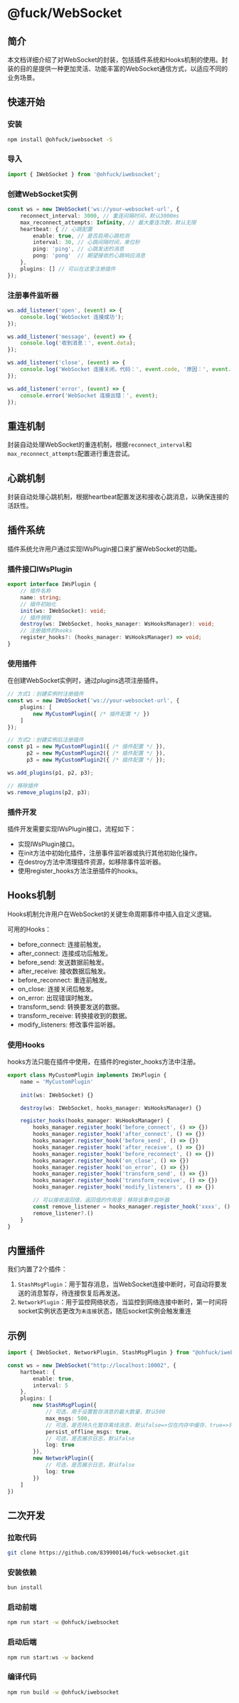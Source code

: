 # @fuck/WebSocket

## 简介
本文档详细介绍了对WebSocket的封装，包括插件系统和Hooks机制的使用。封装的目的是提供一种更加灵活、功能丰富的WebSocket通信方式，以适应不同的业务场景。

## 快速开始
    
### 安装
```bash
npm install @ohfuck/iwebsocket -S
```

### 导入
```typescript
import { IWebSocket } from '@ohfuck/iwebsocket';
```

### 创建WebSocket实例
```typescript
const ws = new IWebSocket('ws://your-websocket-url', {
    reconnect_interval: 3000, // 重连间隔时间，默认3000ms
    max_reconnect_attempts: Infinity, // 最大重连次数，默认无限
    heartbeat: { // 心跳配置
        enable: true, // 是否启用心跳检测
        interval: 30, // 心跳间隔时间，单位秒
        ping: 'ping', // 心跳发送的消息
        pong: 'pong'  // 期望接收的心跳响应消息
    },
    plugins: [] // 可以在这里注册插件
});
```

### 注册事件监听器
```typescript
ws.add_listener('open', (event) => {
    console.log('WebSocket 连接成功');
});

ws.add_listener('message', (event) => {
    console.log('收到消息：', event.data);
});

ws.add_listener('close', (event) => {
    console.log('WebSocket 连接关闭，代码：', event.code, '原因：', event.reason);
});

ws.add_listener('error', (event) => {
    console.error('WebSocket 连接出错：', event);
});
```

## 重连机制
封装自动处理WebSocket的重连机制，根据`reconnect_interval`和`max_reconnect_attempts`配置进行重连尝试。

## 心跳机制
封装自动处理心跳机制，根据heartbeat配置发送和接收心跳消息，以确保连接的活跃性。

## 插件系统
插件系统允许用户通过实现IWsPlugin接口来扩展WebSocket的功能。

### 插件接口IWsPlugin
```typescript
export interface IWsPlugin {
    // 插件名称
    name: string;
    // 插件初始化
    init(ws: IWebSocket): void; 
    // 插件销毁
    destroy(ws: IWebSocket, hooks_manager: WsHooksManager): void; 
    // 注册插件的hooks
    register_hooks?: (hooks_manager: WsHooksManager) => void; 
}
```

### 使用插件
在创建WebSocket实例时，通过plugins选项注册插件。
```typescript
// 方式1：创建实例时注册插件
const ws = new IWebSocket('ws://your-websocket-url', {
    plugins: [
        new MyCustomPlugin({ /* 插件配置 */ })
    ]
});

// 方式2：创建实例后注册插件
const p1 = new MyCustomPlugin1({ /* 插件配置 */ }),
      p2 = new MyCustomPlugin2({ /* 插件配置 */ }),
      p3 = new MyCustomPlugin2({ /* 插件配置 */ });

ws.add_plugins(p1, p2, p3);

// 移除插件
ws.remove_plugins(p2, p3);
```

### 插件开发
插件开发需要实现IWsPlugin接口，流程如下：

- 实现IWsPlugin接口。
- 在init方法中初始化插件，注册事件监听器或执行其他初始化操作。
- 在destroy方法中清理插件资源，如移除事件监听器。
- 使用register_hooks方法注册插件的hooks。

## Hooks机制
Hooks机制允许用户在WebSocket的关键生命周期事件中插入自定义逻辑。

可用的Hooks：
- before_connect: 连接前触发。
- after_connect: 连接成功后触发。
- before_send: 发送数据前触发。
- after_receive: 接收数据后触发。
- before_reconnect: 重连前触发。
- on_close: 连接关闭后触发。
- on_error: 出现错误时触发。
- transform_send: 转换要发送的数据。
- transform_receive: 转换接收到的数据。
- modify_listeners: 修改事件监听器。

### 使用Hooks
hooks方法只能在插件中使用，在插件的register_hooks方法中注册。
```typescript
export class MyCustomPlugin implements IWsPlugin {
    name = 'MyCustomPlugin'
    
    init(ws: IWebSocket) {}

    destroy(ws: IWebSocket, hooks_manager: WsHooksManager) {}

    register_hooks(hooks_manager: WsHooksManager) {
        hooks_manager.register_hook('before_connect', () => {})
        hooks_manager.register_hook('after_connect', () => {})
        hooks_manager.register_hook('before_send', () => {})
        hooks_manager.register_hook('after_receive', () => {})
        hooks_manager.register_hook('before_reconnect', () => {})
        hooks_manager.register_hook('on_close', () => {})
        hooks_manager.register_hook('on_error', () => {})
        hooks_manager.register_hook('transform_send', () => {})
        hooks_manager.register_hook('transform_receive', () => {})
        hooks_manager.register_hook('modify_listeners', () => {})

        // 可以接收返回值，返回值的作用是：移除该事件监听器
        const remove_listener = hooks_manager.register_hook('xxxx', () => {})
        remove_listener?.()
    }
}
```

## 内置插件
我们内置了2个插件：

1. `StashMsgPlugin`：用于暂存消息，当WebSocket连接中断时，可自动将要发送的消息暂存，待连接恢复后再发送。
2. `NetworkPlugin`：用于监控网络状态，当监控到网络连接中断时，第一时间将socket实例状态更改为`未连接`状态，随后socket实例会触发重连

## 示例
```typescript
import { IWebSocket, NetworkPlugin, StashMsgPlugin } from "@ohfuck/iwebsocket";

const ws = new IWebSocket("http://localhost:10002", {
    hartbeat: {
        enable: true,
        interval: 5
    },
    plugins: [
        new StashMsgPlugin({ 
            // 可选，用于设置暂存消息的最大数量，默认500
            max_msgs: 500,
            // 可选，是否持久化暂存离线消息，默认false=>仅在内存中缓存，true=>持久化到本地localStorage
            persist_offline_msgs: true, 
            // 可选，是否展示日志，默认false
            log: true 
        }),
        new NetworkPlugin({ 
            // 可选，是否展示日志，默认false
            log: true 
        })
    ]
})
```

## 二次开发

### 拉取代码
```bash
git clone https://github.com/839900146/fuck-websocket.git
```

### 安装依赖
```bash
bun install
```

### 启动前端
```bash
npm run start -w @ohfuck/iwebsocket
```

### 启动后端
```bash
npm run start:ws -w backend
```

### 编译代码
```bash
npm run build -w @ohfuck/iwebsocket
```